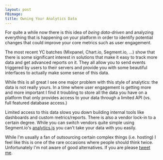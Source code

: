 ```yaml
---
layout: post
FBimage:
title: Owning Your Analytics Data
---
```

For quite a while now there is this idea of *being data-driven* and analyzing
everything that is happening on your platform in order to identify potential
changes that could improve your core metrics such as user engagement.

The most recent YC batches (Mixpanel, Chart.io, Segment.io, ...) show that
there is some significant interest in solutions that make it easy to track more
data and get advanced reports on it. They all allow you to send events triggered
by users to their servers and provide you with some beautiful interfaces to
actually make some sense of this data.

While this is all great I see one major problem with this style of analytics:
the data is not really yours. In a time where user engagement is getting more
and more important I find it troubling to store all the data you have on
a platform that only provides access to your data through a limited API (vs.
full featured database access.)

Limited access to this data slows you down building internal tools
like dashboards and custom metrics/reports. There is also a vendor lock-in
to a certain degree. While you can switch vendors quite simple using
Segment.io's [analytics.js]() you can't take your data with you easily.

While I'm usually a fan of outsourcing certain complex things (i.e. hosting)
I feel like this is one of the rare occasions where people should think twice.
Unfortunately I'm not aware of good alternatives.
If you are please [tweet me](http://twitter.com/mklappstuhl).

<!--
—
Remember when the worst thing you could possible do was to delete 'user'
column in your MySQL database? Maybe now thats true for your analytics
data.
-->
